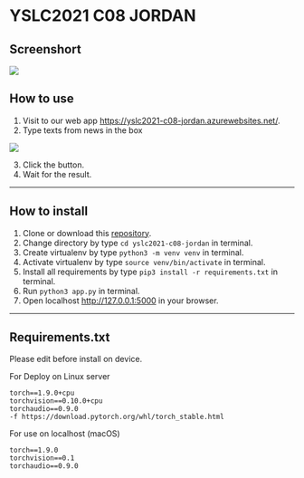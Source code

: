 # YSLC2021 C08 JORDAN
## Screenshort
<img src="https://github.com/5hyfilm/yslc2021-c08-jordan/blob/main/images/img1.png">

## How to use
1. Visit to our web app https://yslc2021-c08-jordan.azurewebsites.net/.
2. Type texts from news in the box
<img src="https://github.com/5hyfilm/yslc2021-c08-jordan/blob/main/images/img2.png">

3. Click the button.
4. Wait for the result.
---
## How to install
1. Clone or download this [repository](https://github.com/5hyfilm/yslc2021-c08-jordan).
2. Change directory by type ```cd yslc2021-c08-jordan``` in terminal.
3. Create virtualenv by type ```python3 -m venv venv``` in terminal.
4. Activate virtualenv by type ```source venv/bin/activate``` in terminal.
5. Install all requirements by type ```pip3 install -r requirements.txt``` in terminal.
6. Run ```python3 app.py``` in terminal.
7. Open localhost http://127.0.0.1:5000 in your browser.
---
## Requirements.txt
Please edit before install on device.

For Deploy on Linux server
```
torch==1.9.0+cpu
torchvision==0.10.0+cpu
torchaudio==0.9.0
-f https://download.pytorch.org/whl/torch_stable.html
```
For use on localhost (macOS)
```
torch==1.9.0
torchvision==0.1
torchaudio==0.9.0
```